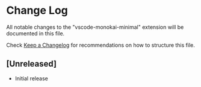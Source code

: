# Change Log

All notable changes to the "vscode-monokai-minimal" extension will be documented in this file.

Check [Keep a Changelog](http://keepachangelog.com/) for recommendations on how to structure this file.

## [Unreleased]

- Initial release
